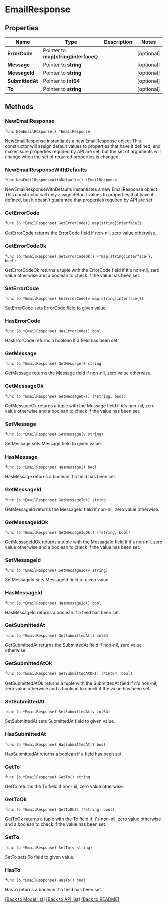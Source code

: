 # EmailResponse

## Properties

Name | Type | Description | Notes
------------ | ------------- | ------------- | -------------
**ErrorCode** | Pointer to **map[string]interface{}** |  | [optional] 
**Message** | Pointer to **string** |  | [optional] 
**MessageId** | Pointer to **string** |  | [optional] 
**SubmittedAt** | Pointer to **int64** |  | [optional] 
**To** | Pointer to **string** |  | [optional] 

## Methods

### NewEmailResponse

`func NewEmailResponse() *EmailResponse`

NewEmailResponse instantiates a new EmailResponse object
This constructor will assign default values to properties that have it defined,
and makes sure properties required by API are set, but the set of arguments
will change when the set of required properties is changed

### NewEmailResponseWithDefaults

`func NewEmailResponseWithDefaults() *EmailResponse`

NewEmailResponseWithDefaults instantiates a new EmailResponse object
This constructor will only assign default values to properties that have it defined,
but it doesn't guarantee that properties required by API are set

### GetErrorCode

`func (o *EmailResponse) GetErrorCode() map[string]interface{}`

GetErrorCode returns the ErrorCode field if non-nil, zero value otherwise.

### GetErrorCodeOk

`func (o *EmailResponse) GetErrorCodeOk() (*map[string]interface{}, bool)`

GetErrorCodeOk returns a tuple with the ErrorCode field if it's non-nil, zero value otherwise
and a boolean to check if the value has been set.

### SetErrorCode

`func (o *EmailResponse) SetErrorCode(v map[string]interface{})`

SetErrorCode sets ErrorCode field to given value.

### HasErrorCode

`func (o *EmailResponse) HasErrorCode() bool`

HasErrorCode returns a boolean if a field has been set.

### GetMessage

`func (o *EmailResponse) GetMessage() string`

GetMessage returns the Message field if non-nil, zero value otherwise.

### GetMessageOk

`func (o *EmailResponse) GetMessageOk() (*string, bool)`

GetMessageOk returns a tuple with the Message field if it's non-nil, zero value otherwise
and a boolean to check if the value has been set.

### SetMessage

`func (o *EmailResponse) SetMessage(v string)`

SetMessage sets Message field to given value.

### HasMessage

`func (o *EmailResponse) HasMessage() bool`

HasMessage returns a boolean if a field has been set.

### GetMessageId

`func (o *EmailResponse) GetMessageId() string`

GetMessageId returns the MessageId field if non-nil, zero value otherwise.

### GetMessageIdOk

`func (o *EmailResponse) GetMessageIdOk() (*string, bool)`

GetMessageIdOk returns a tuple with the MessageId field if it's non-nil, zero value otherwise
and a boolean to check if the value has been set.

### SetMessageId

`func (o *EmailResponse) SetMessageId(v string)`

SetMessageId sets MessageId field to given value.

### HasMessageId

`func (o *EmailResponse) HasMessageId() bool`

HasMessageId returns a boolean if a field has been set.

### GetSubmittedAt

`func (o *EmailResponse) GetSubmittedAt() int64`

GetSubmittedAt returns the SubmittedAt field if non-nil, zero value otherwise.

### GetSubmittedAtOk

`func (o *EmailResponse) GetSubmittedAtOk() (*int64, bool)`

GetSubmittedAtOk returns a tuple with the SubmittedAt field if it's non-nil, zero value otherwise
and a boolean to check if the value has been set.

### SetSubmittedAt

`func (o *EmailResponse) SetSubmittedAt(v int64)`

SetSubmittedAt sets SubmittedAt field to given value.

### HasSubmittedAt

`func (o *EmailResponse) HasSubmittedAt() bool`

HasSubmittedAt returns a boolean if a field has been set.

### GetTo

`func (o *EmailResponse) GetTo() string`

GetTo returns the To field if non-nil, zero value otherwise.

### GetToOk

`func (o *EmailResponse) GetToOk() (*string, bool)`

GetToOk returns a tuple with the To field if it's non-nil, zero value otherwise
and a boolean to check if the value has been set.

### SetTo

`func (o *EmailResponse) SetTo(v string)`

SetTo sets To field to given value.

### HasTo

`func (o *EmailResponse) HasTo() bool`

HasTo returns a boolean if a field has been set.


[[Back to Model list]](../README.md#documentation-for-models) [[Back to API list]](../README.md#documentation-for-api-endpoints) [[Back to README]](../README.md)


